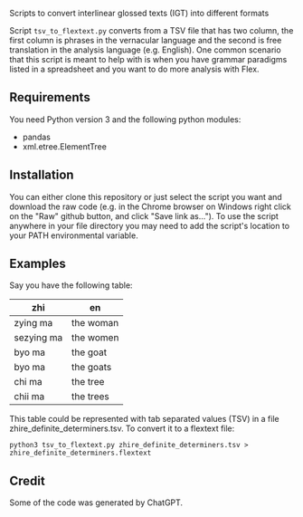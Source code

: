 Scripts to convert interlinear glossed texts (IGT) into different formats

Script `tsv_to_flextext.py` converts from a TSV file that has two column, the first column is phrases in the vernacular language and the second is free translation in the analysis language (e.g. English). One common scenario that this script is meant to help with is when you have grammar paradigms listed in a spreadsheet and you want to do more analysis with Flex.    

## Requirements

You need Python version 3 and the following python modules:

- pandas
- xml.etree.ElementTree

## Installation

You can either clone this repository or just select the script you want and download the raw code (e.g. in the Chrome browser on Windows right click on the "Raw" github button, and click "Save link as..."). To use the script anywhere in your file directory you may need to add the script's location to your PATH environmental variable. 

## Examples

Say you have the following table:

|zhi|en|
|---|---|
|zying ma|the woman|
|sezying ma|the women|
|byo ma|the goat|
|byo ma|the goats|
|chi ma|the tree|
|chii ma|the trees|

This table could be represented with tab separated values (TSV) in a file zhire_definite_determiners.tsv. To convert it to a flextext file:

```
python3 tsv_to_flextext.py zhire_definite_determiners.tsv > zhire_definite_determiners.flextext
```

## Credit
Some of the code was generated by ChatGPT.
